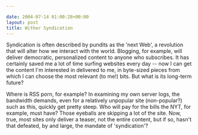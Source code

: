 ```yaml
---

date: 2004-07-14 01:00:28+00:00
layout: post
title: Wither Syndication
---
```


Syndication is often described by pundits as the 'next Web', a revolution that will alter how we interact with the world.  Blogging, for example, will deliver democratic, personalized content to anyone who subscribes.  It has certainly saved me a lot of time surfing websites every day -- now I can get the content I'm interested in delivered to me, in byte-sized pieces from which I can choose the most relevant (to me!) bits.  But what is its long-term future?

Where is RSS porn, for example?  In examining my own server logs, the bandwidth demands, even for a relatively unpopular site (non-popular?) such as this, quickly get pretty steep.  Who will pay for the bills the NYT, for example, must have?  Those eyeballs are skipping a lot of the site.  Now, true, most sites only deliver a teaser, not the entire content, but if so, hasn't that defeated, by and large, the mandate of 'syndication'?
